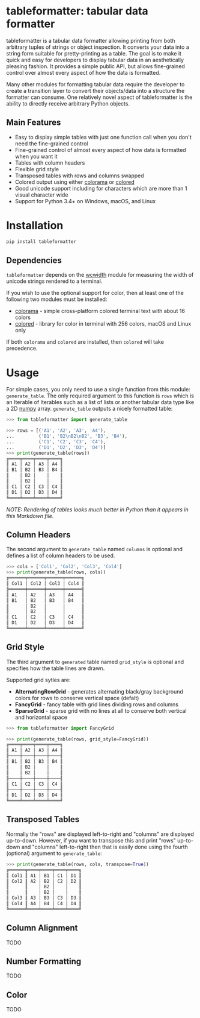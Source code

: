 tableformatter: tabular data formatter
======================================
tableformatter is a tabular data formatter allowing printing from both arbitrary tuples of strings or object inspection.
It converts your data into a string form suitable for pretty-printing as a table.  The goal is to make it quick and easy
for developers to display tabular data in an aesthetically pleasing fashion.  It provides a simple public API, but allows
fine-grained control over almost every aspect of how the data is formatted.

Many other modules for formatting tabular data require the developer to create a transition layer to convert their
objects/data into a structure the formatter can consume.  One relatively novel aspect of tableformatter is the ability to directly
receive arbitrary Python objects.

Main Features
-------------
- Easy to display simple tables with just one function call when you don't need the fine-grained control
- Fine-grained control of almost every aspect of how data is formatted when you want it
- Tables with column headers
- Flexible grid style
- Transposed tables with rows and columns swapped
- Colored output using either [colorama](https://github.com/tartley/colorama) or [colored](https://github.com/dslackw/colored)
- Good unicode support including for characters which are more than 1 visual character wide
- Support for Python 3.4+ on Windows, macOS, and Linux


Installation
============
```Bash
pip install tableformatter
```

Dependencies
------------
``tableformatter`` depends on the [wcwidth](https://github.com/jquast/wcwidth) module for measuring the width of 
unicode strings rendered to a terminal.

If you wish to use the optional support for color, then at least one of the following two modules must be installed:
* [colorama](https://github.com/tartley/colorama) - simple cross-platform colored terminal text with about 16 colors
* [colored](https://github.com/dslackw/colored) - library for color in terminal with 256 colors, macOS and Linux only

If both ``colorama`` and ``colored`` are installed, then ``colored`` will take precedence.


Usage
=====
For simple cases, you only need to use a single function from this module: ``generate_table``.  The only required argument
to this function is ``rows`` which is an Iterable of Iterables such as a list of lists or another tabular data type like 
a 2D [numpy](http://www.numpy.org) array.  ``generate_table`` outputs a nicely formatted table:

```Python
>>> from tableformatter import generate_table

>>> rows = [('A1', 'A2', 'A3', 'A4'),
...         ('B1', 'B2\nB2\nB2', 'B3', 'B4'),
...         ('C1', 'C2', 'C3', 'C4'),
...         ('D1', 'D2', 'D3', 'D4')]
>>> print(generate_table(rows))
╔════╤════╤════╤════╗
║ A1 │ A2 │ A3 │ A4 ║
║ B1 │ B2 │ B3 │ B4 ║
║    │ B2 │    │    ║
║    │ B2 │    │    ║
║ C1 │ C2 │ C3 │ C4 ║
║ D1 │ D2 │ D3 │ D4 ║
╚════╧════╧════╧════╝
```

*NOTE: Rendering of tables looks much better in Python than it appears in this Markdown file.*

Column Headers
--------------
The second argument to ``generate_table`` named ``columns`` is optional and defines a list of column headers to be used.

```Python
>>> cols = ['Col1', 'Col2', 'Col3', 'Col4']
>>> print(generate_table(rows, cols))
╔══════╤══════╤══════╤══════╗
║ Col1 │ Col2 │ Col3 │ Col4 ║
╠══════╪══════╪══════╪══════╣
║ A1   │ A2   │ A3   │ A4   ║
║ B1   │ B2   │ B3   │ B4   ║
║      │ B2   │      │      ║
║      │ B2   │      │      ║
║ C1   │ C2   │ C3   │ C4   ║
║ D1   │ D2   │ D3   │ D4   ║
╚══════╧══════╧══════╧══════╝
```

Grid Style
----------
The third argument to ``generated`` table named ``grid_style`` is optional and specifies how the table lines are drawn.

Supported grid sytles are:

* **AlternatingRowGrid** - generates alternating black/gray background colors for rows to conserve vertical space (defalt)
* **FancyGrid** - fancy table with grid lines dividing rows and columns
* **SparseGrid** - sparse grid with no lines at all to conserve both vertical and horizontal space

```Python
>>> from tableformatter import FancyGrid

>>> print(generate_table(rows, grid_style=FancyGrid))
╔════╤════╤════╤════╗
║ A1 │ A2 │ A3 │ A4 ║
╟────┼────┼────┼────╢
║ B1 │ B2 │ B3 │ B4 ║
║    │ B2 │    │    ║
║    │ B2 │    │    ║
╟────┼────┼────┼────╢
║ C1 │ C2 │ C3 │ C4 ║
╟────┼────┼────┼────╢
║ D1 │ D2 │ D3 │ D4 ║
╚════╧════╧════╧════╝
```

Transposed Tables
-----------------
Normally the "rows" are displayed left-to-right and "columns" are displayed up-to-down.  However, if you want to transpose
this and print "rows" up-to-down and "columns" left-to-right then that is easily done using the fourth (optional) argument
to ``generate_table``:

```Python
>>> print(generate_table(rows, cols, transpose=True))
╔══════╦════╤════╤════╤════╗
║ Col1 ║ A1 │ B1 │ C1 │ D1 ║
║ Col2 ║ A2 │ B2 │ C2 │ D2 ║
║      ║    │ B2 │    │    ║
║      ║    │ B2 │    │    ║
║ Col3 ║ A3 │ B3 │ C3 │ D3 ║
║ Col4 ║ A4 │ B4 │ C4 │ D4 ║
╚══════╩════╧════╧════╧════╝
``` 

Column Alignment
----------------
TODO

Number Formatting
-----------------
TODO

Color
-----
TODO
